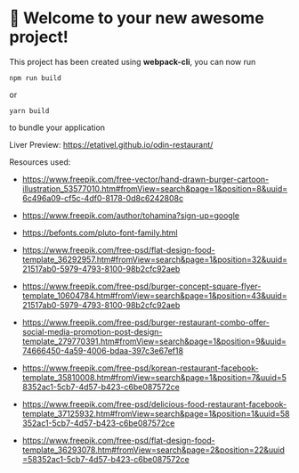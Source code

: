 # 🚀 Welcome to your new awesome project!

This project has been created using **webpack-cli**, you can now run

```
npm run build
```

or

```
yarn build
```

to bundle your application

Liver Preview:
https://etativel.github.io/odin-restaurant/

Resources used:
- https://www.freepik.com/free-vector/hand-drawn-burger-cartoon-illustration_53577010.htm#fromView=search&page=1&position=8&uuid=6c496a09-cf5c-4df0-8178-0d8c6242808c

- https://www.freepik.com/author/tohamina?sign-up=google

- https://befonts.com/pluto-font-family.html

- https://www.freepik.com/free-psd/flat-design-food-template_36292957.htm#fromView=search&page=1&position=32&uuid=21517ab0-5979-4793-8100-98b2cfc92aeb

- https://www.freepik.com/free-psd/burger-concept-square-flyer-template_10604784.htm#fromView=search&page=1&position=43&uuid=21517ab0-5979-4793-8100-98b2cfc92aeb

- https://www.freepik.com/free-psd/burger-restaurant-combo-offer-social-media-promotion-post-design-template_279770391.htm#fromView=search&page=1&position=9&uuid=74666450-4a59-4006-bdaa-397c3e67ef18


- https://www.freepik.com/free-psd/korean-restaurant-facebook-template_35810008.htm#fromView=search&page=1&position=7&uuid=58352ac1-5cb7-4d57-b423-c6be087572ce

- https://www.freepik.com/free-psd/delicious-food-restaurant-facebook-template_37125932.htm#fromView=search&page=1&position=1&uuid=58352ac1-5cb7-4d57-b423-c6be087572ce

- https://www.freepik.com/free-psd/flat-design-food-template_36293078.htm#fromView=search&page=2&position=22&uuid=58352ac1-5cb7-4d57-b423-c6be087572ce